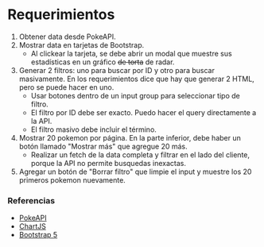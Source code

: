 # Requerimientos

1. Obtener data desde PokeAPI.
2. Mostrar data en tarjetas de Bootstrap.
    - Al clickear la tarjeta, se debe abrir un modal que muestre sus estadísticas en un gráfico ~~de torta~~ de radar.
3. Generar 2 filtros: uno para buscar por ID y otro para buscar masivamente. En los requerimientos dice que hay que generar 2 HTML, pero se puede hacer en uno.
    - Usar botones dentro de un input group para seleccionar tipo de filtro.
    - El filtro por ID debe ser exacto. Puedo hacer el query directamente a la API.
    - El filtro masivo debe incluir el término.
4. Mostrar 20 pokemon por página. En la parte inferior, debe haber un botón llamado "Mostrar más" que agregue 20 más.
    - Realizar un fetch de la data completa y filtrar en el lado del cliente, porque la API no permite busquedas inexactas.
5. Agregar un botón de "Borrar filtro" que limpie el input y muestre los 20 primeros pokemon nuevamente.

### Referencias

- [PokeAPI](https://pokeapi.co/)
- [ChartJS](https://www.chartjs.org/docs/latest/charts/radar.html)
- [Bootstrap 5](https://getbootstrap.com/docs/5.3/getting-started/introduction/)
